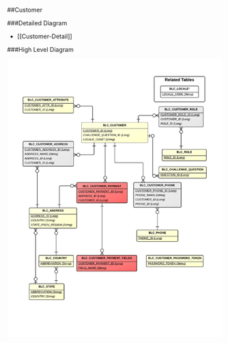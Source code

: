 ##Customer

###Detailed Diagram
- [[Customer-Detail]]

###High Level Diagram

![Customer High Level](images/dataModel/CustomerHighLevelERD.png)